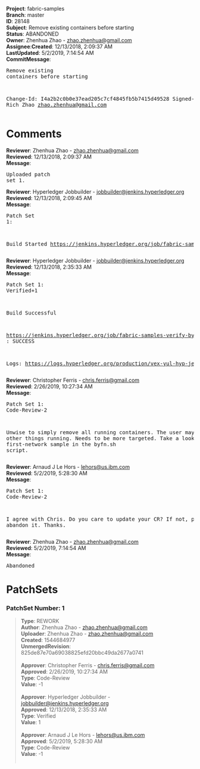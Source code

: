 <strong>Project</strong>: fabric-samples</br><strong>Branch</strong>: master<br><strong>ID</strong>: 28148<br><strong>Subject</strong>: Remove existing containers before starting<br><strong>Status</strong>: ABANDONED<br><strong>Owner</strong>: Zhenhua Zhao - zhao.zhenhua@gmail.com<br><strong>Assignee</strong>:<strong>Created</strong>: 12/13/2018, 2:09:37 AM<br><strong>LastUpdated</strong>: 5/2/2019, 7:14:54 AM<br><strong>CommitMessage</strong>:<br><pre>Remove existing containers before starting

Change-Id: I4a2b2c0b0e37ead205c7cf4845fb5b7415d49528
Signed-off-by: Rich Zhao <zhao.zhenhua@gmail.com>
</pre><h1>Comments</h1><strong>Reviewer</strong>: Zhenhua Zhao - zhao.zhenhua@gmail.com<br><strong>Reviewed</strong>: 12/13/2018, 2:09:37 AM<br><strong>Message</strong>: <pre>Uploaded patch set 1.</pre><strong>Reviewer</strong>: Hyperledger Jobbuilder - jobbuilder@jenkins.hyperledger.org<br><strong>Reviewed</strong>: 12/13/2018, 2:09:45 AM<br><strong>Message</strong>: <pre>Patch Set 1:

Build Started https://jenkins.hyperledger.org/job/fabric-samples-verify-byfn/143/</pre><strong>Reviewer</strong>: Hyperledger Jobbuilder - jobbuilder@jenkins.hyperledger.org<br><strong>Reviewed</strong>: 12/13/2018, 2:35:33 AM<br><strong>Message</strong>: <pre>Patch Set 1: Verified+1

Build Successful 

https://jenkins.hyperledger.org/job/fabric-samples-verify-byfn/143/ : SUCCESS

Logs: https://logs.hyperledger.org/production/vex-yul-hyp-jenkins-3/fabric-samples-verify-byfn/143</pre><strong>Reviewer</strong>: Christopher Ferris - chris.ferris@gmail.com<br><strong>Reviewed</strong>: 2/26/2019, 10:27:34 AM<br><strong>Message</strong>: <pre>Patch Set 1: Code-Review-2

Unwise to simply remove all running containers. The user may have other things running. Needs to be more targeted. Take a look at first-network sample in the byfn.sh script.</pre><strong>Reviewer</strong>: Arnaud J Le Hors - lehors@us.ibm.com<br><strong>Reviewed</strong>: 5/2/2019, 5:28:30 AM<br><strong>Message</strong>: <pre>Patch Set 1: Code-Review-2

I agree with Chris. Do you care to update your CR? If not, please, abandon it.
Thanks.</pre><strong>Reviewer</strong>: Zhenhua Zhao - zhao.zhenhua@gmail.com<br><strong>Reviewed</strong>: 5/2/2019, 7:14:54 AM<br><strong>Message</strong>: <pre>Abandoned</pre><h1>PatchSets</h1><h3>PatchSet Number: 1</h3><blockquote><strong>Type</strong>: REWORK<br><strong>Author</strong>: Zhenhua Zhao - zhao.zhenhua@gmail.com<br><strong>Uploader</strong>: Zhenhua Zhao - zhao.zhenhua@gmail.com<br><strong>Created</strong>: 1544684977<br><strong>UnmergedRevision</strong>: 825de87e70a69038825efd20bbc49da2677a0741<br><br><strong>Approver</strong>: Christopher Ferris - chris.ferris@gmail.com<br><strong>Approved</strong>: 2/26/2019, 10:27:34 AM<br><strong>Type</strong>: Code-Review<br><strong>Value</strong>: -1<br><br><strong>Approver</strong>: Hyperledger Jobbuilder - jobbuilder@jenkins.hyperledger.org<br><strong>Approved</strong>: 12/13/2018, 2:35:33 AM<br><strong>Type</strong>: Verified<br><strong>Value</strong>: 1<br><br><strong>Approver</strong>: Arnaud J Le Hors - lehors@us.ibm.com<br><strong>Approved</strong>: 5/2/2019, 5:28:30 AM<br><strong>Type</strong>: Code-Review<br><strong>Value</strong>: -1<br><br></blockquote>
